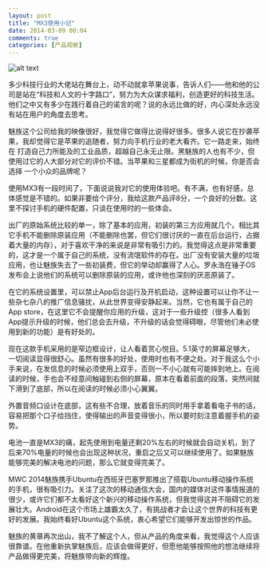 ```yaml
---
layout: post
title: "MX3使用小记"
date: 2014-03-09 00:04
comments: true
categories: [产品观察]
---
```

![alt text](http://img.dgtle.com/forum/201401/10/191428pvwswl9nyy96yv2c.jpg)

多少科技行业的大佬站在舞台上，动不动就拿苹果说事，告诉人们——他和他的公司是站在“科技和人文的十字路口”，努力为大众谋求福利，创造更好的科技生活。他们之中又有多少在践行着自己的诺言的呢？说的永远比做的好，内心深处永远没有站在用户的角度去思考。

魅族这个公司给我的映像很好，我觉得它做得比说得好很多。很多人说它在抄袭苹果，我却觉得它是苹果的追随者，努力向手机行业的老大看齐。它一路走来，始终在 打造自己力所能及的工业品质，超越自己永无止限。黑魅族的人也有不少，但使用过它的人大部分对它的评价不错。当苹果和三星都成为街机的时候，你是否会选择 一个小众的品牌呢？ 

使用MX3有一段时间了，下面说说我对它的使用体验吧。有不满，也有好感，总体感觉是不错的。如果非要给个评分，我给这款产品评8分，一个良好的分数。这里不探讨手机的硬件配置，只谈在使用时的一些体会。

<!--more-->

出厂的原始系统比较的单一，除了基本的应用，初装的第三方应用就几个。相比其它手机不能删除原装应用（不能删除也罢，但它们很讨厌的一直在后台运行，占据着大量的内存），对于喜欢干净的来说是非常有吸引力的。我觉得这点是非常重要的，这才是一个属于自己的系统，没有流氓软件的存在。出厂没有安装大量的垃圾应用，也让魅族失去了一些初装费，但它的举动却赢得了人心。罗永浩在锤子OS发布会上说他们的系统可以删除原装的应用，或许他也深刻的厌恶原装了。

在它的系统设置里，可以禁止App后台运行及开机启动，这种设置可以让你不让一些杂七杂八的推广信息骚扰，从此世界变得安静起来。当然，它也有属于自己的App store，在这里它不会提醒你应用的升级，这对于一些升级控（很多人看到App提示升级的时候，他们总会去升级，不升级的话会觉得碍眼，尽管他们未必使用到新的功能）是有好处的。

现在这款手机采用的是窄边框设计，让人看着赏心悦目。5.1英寸的屏幕足够大，一切阅读显得很舒心。虽然有很多的好处，使用时也有不便之处。对于我这么个小手来说，在发信息的时候必须使用上双手，否则一不小心就有可能摔到地上。在阅读的时候，手也会不经意间触碰到右侧的屏幕，原本在看着前面的段落，突然间就下滑到了底部，所以在阅读的时候必须小心翼翼。

外置音频口设计在底部，这有些不合理，放着音乐的同时用手拿着看电子书的话，容易把那个口子给挡住，使得输出的声音变得很小，所以要时刻注意着握手机的姿势。

电池一直是MX3的痛，起先使用到电量还剩20%左右的时候就会自动关机，到了后来70%电量的时候也会出现这种状况，重启之后又可以继续使用了。如果魅族能够完美的解决电池的问题，那么它就变得完美了。

MWC 2014魅族携手Ubuntu在西班牙巴塞罗那推出了搭载Ubuntu移动操作系统的手机，很有吸引力。关注了这次的移动通信大会，国内的媒体对这件事情报道的很少，或许它们都不太看好这个新兴的移动操作系统，但我觉得这并不阻碍它的发展壮大。Android在这个市场上雄霸太久了，有挑战者才会让这个世界的科技有更好的发展。我始终看好Ubuntu这个系统，衷心希望它们能够开发出惊世的作品。

魅族的黄章再次出山，我不了解这个人，但从产品的角度来看，我觉得这个人应该很靠谱。在他重新执掌魅族后，应该会做得更好，但愿他能够按照他的想法继续将产品做得更完美，将魅族带向新的辉煌。
